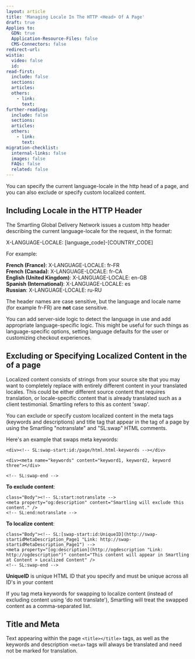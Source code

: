 ```yaml
---
layout: article
title: 'Managing Locale In The HTTP <Head> Of A Page'
draft: true
Applies to:
  GDN: true
  Application-Resource-Files: false
  CMS-Connectors: false
redirect-url:
wistia:
  video: false
  id:
read-first:
  include: false
  sections:
  articles:
  others:
    - link:
      text:
further-reading:
  include: false
  sections:
  articles:
  others:
    - link:
      text:
migration-checklist:
  internal-links: false
  images: false
  FAQs: false
  related: false
---
```



You can specify the current language-locale in the http head of a page, and you can also exclude or specify custom localized content.

## Including Locale in the HTTP Header

The Smartling Global Delivery Network issues a custom http header describing the current language-locale for the request, in the format:

X-LANGUAGE-LOCALE: [language_code]-[COUNTRY_CODE]

For example:

**French (France)**: X-LANGUAGE-LOCALE: fr-FR  
**French (Canada)**: X-LANGUAGE-LOCALE: fr-CA  
**English (United Kingdom)**: X-LANGUAGE-LOCALE: en-GB  
**Spanish (International)**: X-LANGUAGE-LOCALE: es  
**Russian**: X-LANGUAGE-LOCALE: ru-RU

The header names are case sensitive, but the language and locale name (for example fr-FR) are **not** case sensitive.

You can add server-side logic to detect the language in use and add appropriate language-specific logic. This might be useful for such things as language-specific options, setting language defaults for the user or customizing checkout experiences.

## Excluding or Specifying Localized Content in the <head> of a page

Localized content consists of strings from your source site that you may want to completely replace with entirely different content in your translated locales. This could be either different source content that requires translation, or locale-specific content that is already translated such as a client testimonial. Smartling refers to this as content 'swap'.

You can exclude or specify custom localized content in the meta tags (keywords and descriptions) and title tag that appear in the <head> tag of a page by using the Smartling "notranslate" and "SL:swap" HTML comments.

Here's an example that swaps meta keywords:

```
<div><!-- SL:swap-start:id:/page/html.html-keywords --></div>

<div><meta name="keywords" content="keyword1, keyword2, keyword three"></div>

<!-- SL:swap-end --> 
```


**To exclude content**:

```
class="Body"><!-- SL:start:notranslate -->  
<meta property="og:description" content="Smartling will exclude this content." />  
<!-- SL:end:notranslate -->
```

**To localize content**:

```
class="Body"><!-- SL:[swap-start:id:UniqueID](http://swap-startidMetaDescription_Page1 "Link: http://swap-startidMetaDescription_Page1") -->  
<meta property="[og:description](http://ogdescription "Link: http://ogdescription")" content="This content will appear in Smartling at Content > Localized Content" />  
<!-- SL:swap-end -->
```

**UniqueID** is unique HTML ID that you specify and must be unique across all ID's in your content

If you tag meta keywords for swapping to localize content (instead of excluding content using 'do not translate'), Smartling will treat the swapped content as a comma-separated list.

## Title and Meta

Text appearing within the page `<title></title>` tags, as well as the keywords and description `<meta>` tags will always be translated and need not be marked for translation.